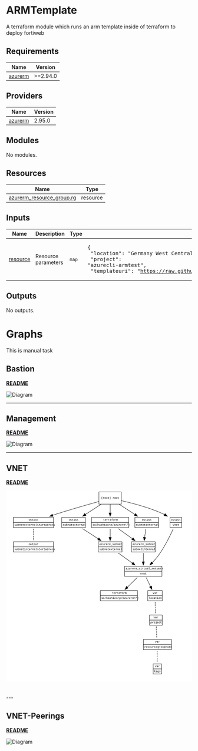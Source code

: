 <!-- BEGIN_TF_DOCS -->
# ARMTemplate

A terraform module which runs an arm template inside of terraform to deploy fortiweb

## Requirements

| Name | Version |
|------|---------|
| <a name="requirement_azurerm"></a> [azurerm](#requirement\_azurerm) | >=2.94.0 |

## Providers

| Name | Version |
|------|---------|
| <a name="provider_azurerm"></a> [azurerm](#provider\_azurerm) | 2.95.0 |

## Modules

No modules.

## Resources

| Name | Type |
|------|------|
| [azurerm_resource_group.rg](https://registry.terraform.io/providers/hashicorp/azurerm/latest/docs/resources/resource_group) | resource |

## Inputs

| Name | Description | Type | Default | Required |
|------|-------------|------|---------|:--------:|
| <a name="input_resource"></a> [resource](#input\_resource) | Resource parameters | `map` | <pre>{<br>  "location": "Germany West Central",<br>  "project": "azurecli-armtest",<br>  "templateuri": "https://raw.githubusercontent.com/fortinet/fortiweb-ha/main/azure/templates/deploy_fwb_ha.json"<br>}</pre> | no |

## Outputs

No outputs.
<!-- END_TF_DOCS -->



# Graphs
This is manual task

## Bastion
**[README](./modules/bastion/README.md)**

![Diagram](./modules/bastion/graph.svg)

---

## Management
**[README](./modules/managementvm/README.md)**

![Diagram](./modules/managementvm/graph.svg)

---

## VNET
**[README](./modules/vnet/README.md)**

![Diagramt](./modules/vnet/graph.svg)

<br/>
---

## VNET-Peerings
**[README](./modules/vnet-peerings/README.md)**

![Diagram](./modules/vnet-peerings/graph.svg)